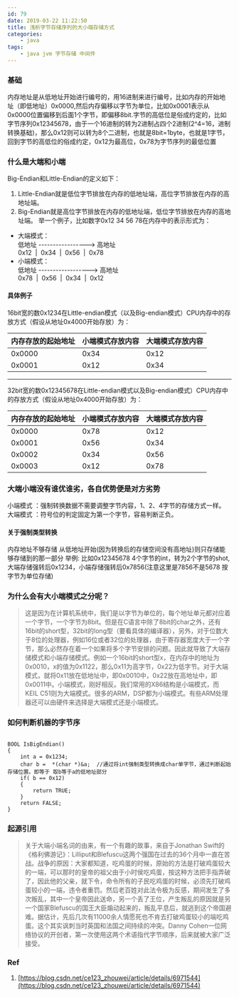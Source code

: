 ```yaml
---
id: 79
date: 2019-03-22 11:22:50
title: 浅析字节存储序列的大小端存储方式
categories:
    - java
tags:
    - java jvm 字节存储 中间件
---
```

    
### 基础    
内存地址是从低地址开始进行编号的，用16进制来进行编号，比如内存的开始地址（即低地址）0x0000,然后内存偏移以字节为单位，比如0x0001表示从0x0000位置偏移到后面1个字节，即偏移8bit.字节的高低位是俗成约定的，比如字节序列0x12345678，由于一个16进制的转为2进制占四个2进制(2^4=16，进制转换基础)，那么0x12则可以转为8个二进制，也就是8bit=1byte，也就是1字节，回到字节的高低位的俗成约定，0x12为最高位，0x78为字节序列的最低位置

### 什么是大端和小端   
Big-Endian和Little-Endian的定义如下：
1. Little-Endian就是低位字节排放在内存的低地址端，高位字节排放在内存的高地址端。
2. Big-Endian就是高位字节排放在内存的低地址端，低位字节排放在内存的高地址端。
举一个例子，比如数字0x12 34 56 78在内存中的表示形式为：
- 大端模式：    
低地址 -----------------> 高地址    
0x12  |  0x34  |  0x56  |  0x78     
- 小端模式：    
低地址 ------------------> 高地址    
0x78  |  0x56  |  0x34  |  0x12     

#### 具体例子
16bit宽的数0x1234在Little-endian模式（以及Big-endian模式）CPU内存中的存放方式（假设从地址0x4000开始存放）为：

内存存放的起始地址|小端模式存放内容|大端模式存放内容
---------|--------|--------
0x0000|0x34|0x12
0x0001|0x12|0x34
------------

32bit宽的数0x12345678在Little-endian模式以及Big-endian模式）CPU内存中的存放方式（假设从地址0x4000开始存放）为：    

内存存放的起始地址|小端模式存放内容|大端模式存放内容
----------|-----------|-------
0x0000|0x78|0x12
0x0001|0x56|0x34
0x0002|0x34|0x56
0x0003|0x12|0x78

### 大端小端没有谁优谁劣，各自优势便是对方劣势    
小端模式 ：强制转换数据不需要调整字节内容，1、2、4字节的存储方式一样。
大端模式 ：符号位的判定固定为第一个字节，容易判断正负。

#### 关于强制类型转换
内存地址不够存储 从低地址开始(因为转换后的存储空间没有高地址)则只存储能够存储到的那一部分 
举例: 比如0x12345678 4个字节的int，转为2个字节的shot, 大端存储强转后0x1234，小端存储强转后0x7856(注意这里是7856不是5678 按字节为单位存储)

### 为什么会有大小端模式之分呢？   
> 这是因为在计算机系统中，我们是以字节为单位的，每个地址单元都对应着一个字节，一个字节为8bit。但是在C语言中除了8bit的char之外，还有16bit的short型，32bit的long型（要看具体的编译器），另外，对于位数大于8位的处理器，例如16位或者32位的处理器，由于寄存器宽度大于一个字节，那么必然存在着一个如果将多个字节安排的问题。因此就导致了大端存储模式和小端存储模式。例如一个16bit的short型x，在内存中的地址为0x0010，x的值为0x1122，那么0x11为高字节，0x22为低字节。对于大端模式，就将0x11放在低地址中，即0x0010中，0x22放在高地址中，即0x0011中。小端模式，刚好相反。我们常用的X86结构是小端模式，而KEIL C51则为大端模式。很多的ARM，DSP都为小端模式。有些ARM处理器还可以由硬件来选择是大端模式还是小端模式。
> 

### 如何判断机器的字节序   
```

BOOL IsBigEndian()
{
	int a = 0x1234;
	char b =  *(char *)&a;  //通过将int强制类型转换成char单字节，通过判断起始存储位置。即等于 取b等于a的低地址部分
	if( b == 0x12)
	{
		return TRUE;
	}
	return FALSE;
}
```

### 起源引用
> 关于大端小端名词的由来，有一个有趣的故事，来自于Jonathan Swift的《格利佛游记》：Lilliput和Blefuscu这两个强国在过去的36个月中一直在苦战。战争的原因：大家都知道，吃鸡蛋的时候，原始的方法是打破鸡蛋较大的一端，可以那时的皇帝的祖父由于小时侯吃鸡蛋，按这种方法把手指弄破了，因此他的父亲，就下令，命令所有的子民吃鸡蛋的时候，必须先打破鸡蛋较小的一端，违令者重罚。然后老百姓对此法令极为反感，期间发生了多次叛乱，其中一个皇帝因此送命，另一个丢了王位，产生叛乱的原因就是另一个国家Blefuscu的国王大臣煽动起来的，叛乱平息后，就逃到这个帝国避难。据估计，先后几次有11000余人情愿死也不肯去打破鸡蛋较小的端吃鸡蛋。这个其实讽刺当时英国和法国之间持续的冲突。Danny Cohen一位网络协议的开创者，第一次使用这两个术语指代字节顺序，后来就被大家广泛接受。

### Ref
1. [https://blog.csdn.net/ce123_zhouwei/article/details/6971544](https://blog.csdn.net/ce123_zhouwei/article/details/6971544)